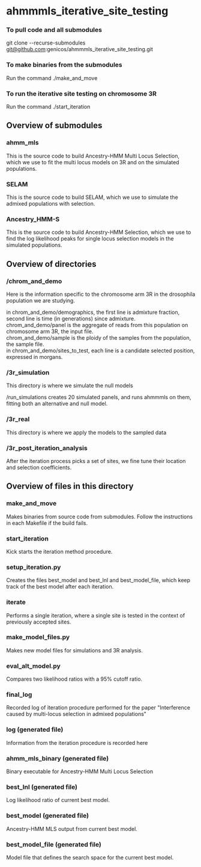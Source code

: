 # ahmmmls_iterative_site_testing



### To pull code and all submodules
git clone --recurse-submodules git@github.com:genicos/ahmmmls_iterative_site_testing.git


### To make binaries from the submodules
Run the command ./make_and_move

### To run the iterative site testing on chromosome 3R
Run the command ./start_iteration

## Overview of submodules

### ahmm_mls
This is the source code to build Ancestry-HMM Multi Locus Selection, which we use to fit the multi locus models on 3R and on the simulated populations.

### SELAM
This is the source code to build SELAM, which we use to simulate the admixed populations with selection.

### Ancestry_HMM-S
This is the source code to build Ancestry-HMM Selection, which we use to find the log likelihood peaks for single locus selection models in the simulated populations. 


## Overview of directories

### /chrom_and_demo
Here is the information specific to the chromosome arm 3R in the drosophila population we are studying.

in chrom_and_demo/demographics, the first line is admixture fraction, second line is time (in generations) since admixture.  
chrom_and_demo/panel is the aggregate of reads from this population on chromosome arm 3R, the input file.  
chrom_and_demo/sample is the ploidy of the samples from the population, the sample file.  
in chrom_and_demo/sites_to_test, each line is a candidate selected position, expressed in morgans.  

### /3r_simulation
This directory is where we simulate the null models

/run_simulations creates 20 simulated panels, and runs ahmmmls on them, fitting both an alternative and null model.

### /3r_real
This directory is where we apply the models to the sampled data

### /3r_post_iteration_analysis
After the iteration process picks a set of sites, we fine tune their location and selection coefficients. 


## Overview of files in this directory

### make_and_move
Makes binaries from source code from submodules. Follow the instructions in each Makefile if the build fails.

### start_iteration
Kick starts the iteration method procedure.

### setup_iteration.py
Creates the files best_model and best_lnl and best_model_file, which keep track of the best model after each iteration. 

### iterate
Performs a single iteration, where a single site is tested in the context of previously accepted sites.

### make_model_files.py
Makes new model files for simulations and 3R analysis. 

### eval_alt_model.py
Compares two likelihood ratios with a 95% cutoff ratio.

### final_log
Recorded log of iteration procedure performed for the paper "Interference caused by multi-locus selection in admixed populations"

### log (generated file)
Information from the iteration procedure is recorded here

### ahmm_mls_binary (generated file)
Binary executable for Ancestry-HMM Multi Locus Selection

### best_lnl (generated file)
Log likelihood ratio of current best model.

### best_model (generated file)
Ancestry-HMM MLS output from current best model.

### best_model_file (generated file)
Model file that defines the search space for the current best model.
